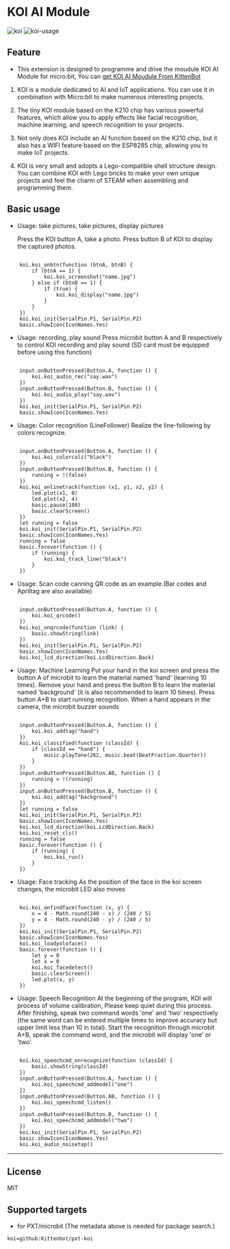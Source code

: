 # KOI AI Module

![koi](koi.png)
![koi-usage](koi-usage1.png)

## Feature

* This extension is designed to programme and drive the moudule KOI AI Module for micro:bit, You can [get KOI AI Moudule From KittenBot](https://www.kittenbot.cc/collections/frontpage/products/kittenbot-koi-artificaial-intelligence-module)

1. KOI is a module dedicated to AI and IoT applications. You can use it in combination with Micro:bit to make numerous interesting projects.

2. The tiny KOI module based on the K210 chip has various powerful features, which allow you to apply effects like facial recognition, machine learning, and speech recognition to your projects.

3. Not only does KOI include an AI function based on the K210 chip, but it also has a WIFI feature based on the ESP8285 chip, allowing you to make IoT projects.

4. KOI is very small and adopts a Lego-compatible shell structure design. You can combine KOI with Lego bricks to make your own unique projects and feel the charm of STEAM when assembling and programming them.

## Basic usage

- Usage: take pictures, take pictures, display pictures

    Press the KOI button A, take a photo.
    Press button B of KOI to display the captured photos.

```blocks

    koi.koi_onbtn(function (btnA, btnB) {
        if (btnA == 1) {
            koi.koi_screenshot("name.jpg")
        } else if (btnB == 1) {
            if (true) {
                koi.koi_display("name.jpg")
            }
        }
    })
    koi.koi_init(SerialPin.P1, SerialPin.P2)
    basic.showIcon(IconNames.Yes)

```


- Usage: recording, play sound
    Press microbit button A and B respectively to control KOI recording and play sound
    (SD card must be equipped before using this function)

```blocks

    input.onButtonPressed(Button.A, function () {
        koi.koi_audio_rec("say.wav")
    })
    input.onButtonPressed(Button.B, function () {
        koi.koi_audio_play("say.wav")
    })
    koi.koi_init(SerialPin.P1, SerialPin.P2)
    basic.showIcon(IconNames.Yes)

```


- Usage: Color recognition (LineFollower)
    Realize the line-following by colors recognize.

```blocks

    input.onButtonPressed(Button.A, function () {
        koi.koi_colorcali("black")
    })
    input.onButtonPressed(Button.B, function () {
        running = !(false)
    })
    koi.koi_onlinetrack(function (x1, y1, x2, y2) {
        led.plot(x1, 0)
        led.plot(x2, 4)
        basic.pause(100)
        basic.clearScreen()
    })
    let running = false
    koi.koi_init(SerialPin.P1, SerialPin.P2)
    basic.showIcon(IconNames.Yes)
    running = false
    basic.forever(function () {
        if (running) {
            koi.koi_track_line("black")
        }
    })

```


- Usage: Scan code
    canning QR code as an example.(Bar codes and Apriltag are also available)

```blocks

    input.onButtonPressed(Button.A, function () {
        koi.koi_qrcode()
    })
    koi.koi_onqrcode(function (link) {
        basic.showString(link)
    })
    koi.koi_init(SerialPin.P1, SerialPin.P2)
    basic.showIcon(IconNames.Yes)
    koi.koi_lcd_direction(koi.LcdDirection.Back)

```


- Usage: Machine Learning
    Put your hand in the koi screen and press the button A of microbit to learn the material named 'hand' (learning 10 times). Remove your hand and press the button B to learn the material named 'background' (it is also recommended to learn 10 times). Press button A+B to start running recognition. When a hand appears in the camera, the microbit buzzer sounds

```blocks

    input.onButtonPressed(Button.A, function () {
        koi.koi_addtag("hand")
    })
    koi.koi_classified(function (classId) {
        if (classId == "hand") {
            music.playTone(262, music.beat(BeatFraction.Quarter))
        }
    })
    input.onButtonPressed(Button.AB, function () {
        running = !(running)
    })
    input.onButtonPressed(Button.B, function () {
        koi.koi_addtag("background")
    })
    let running = false
    koi.koi_init(SerialPin.P1, SerialPin.P2)
    basic.showIcon(IconNames.Yes)
    koi.koi_lcd_direction(koi.LcdDirection.Back)
    koi.koi_reset_cls()
    running = false
    basic.forever(function () {
        if (running) {
            koi.koi_run()
        }
    })

```


- Usage: Face tracking
    As the position of the face in the koi screen changes, the microbit LED also moves

```blocks

    koi.koi_onfindface(function (x, y) {
        x = 4 - Math.round(240 - x) / (240 / 5)
        y = 4 - Math.round(240 - y) / (240 / 5)
    })
    koi.koi_init(SerialPin.P1, SerialPin.P2)
    basic.showIcon(IconNames.Yes)
    koi.koi_loadyoloface()
    basic.forever(function () {
        let y = 0
        let x = 0
        koi.koi_facedetect()
        basic.clearScreen()
        led.plot(x, y)
    })

```


- Usage: Speech Recognition
    At the beginning of the program, KOI will process of volume calibration, Please keep quiet during this process. After finishing, speak two command words 'one' and 'two' respectively (the same word can be entered multiple times to improve accuracy but upper limit less than 10 in total).
    Start the recognition through microbit A+B, speak the command word, and the microbit will display 'one' or 'two'.

```blocks

    koi.koi_speechcmd_onrecognize(function (classId) {
        basic.showString(classId)
    })
    input.onButtonPressed(Button.A, function () {
        koi.koi_speechcmd_addmodel("one")
    })
    input.onButtonPressed(Button.AB, function () {
        koi.koi_speechcmd_listen()
    })
    input.onButtonPressed(Button.B, function () {
        koi.koi_speechcmd_addmodel("two")
    })
    koi.koi_init(SerialPin.P1, SerialPin.P2)
    basic.showIcon(IconNames.Yes)
    koi.koi_audio_noisetap()

```

----------

## License

MIT

## Supported targets

* for PXT/microbit
(The metadata above is needed for package search.)

```package
koi=github:Kittenbot/pxt-koi
```
